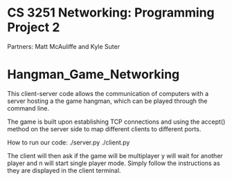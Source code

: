 # CS 3251 Networking: Programming Project 2
Partners: Matt McAuliffe and Kyle Suter

# Hangman_Game_Networking
This client-server code allows the communication of computers with a server hosting a the game hangman, which can be played through the command line.

The game is built upon establishing TCP connections and using the accept() method on the server side to map different clients to different ports.

How to run our code:
    ./server.py <Port>
    ./client.py <ServerIP> <Port>

The client will then ask if the game will be multiplayer
    y will wait for another player and n will start single player mode.
Simply follow the instructions as they are displayed in the client terminal.